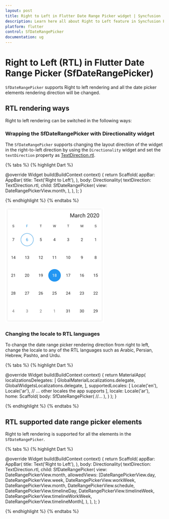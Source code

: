 ```yaml
---
layout: post
title: Right to Left in Flutter Date Range Picker widget | Syncfusion
description: Learn here all about Right to Left feature in Syncfusion Flutter Date Range Picker (SfDateRangePicker) widget and more.
platform: flutter
control: SfDateRangePicker
documentation: ug
---
```


# Right to Left (RTL) in Flutter Date Range Picker (SfDateRangePicker)
`SfDateRangePicker` supports Right to left rendering and all the date picker elements rendering direction will be changed.

## RTL rendering ways
Right to left rendering can be switched in the following ways:

### Wrapping the SfDateRangePicker with Directionality widget
The `SfDateRangePicker` supports changing the layout direction of the widget in the right-to-left direction by using the `Directionality` widget and set the `textDirection` property as [TextDirection.rtl](https://api.flutter.dev/flutter/dart-ui/TextDirection-class.html).

{% tabs %}
{% highlight Dart %}

@override
Widget build(BuildContext context) {
       return Scaffold(
           appBar: AppBar(
           title: Text('Right to Left'),
          ),
       body: Directionality(
       textDirection: TextDirection.rtl,
       child: SfDateRangePicker(
       view: DateRangePickerView.month,
       ),
    ),
  );
}

{% endhighlight %}
{% endtabs %}

![RTL Date Range Picker](images/rtl/right_to_left.png)

### Changing the locale to RTL languages
To change the date range picker rendering direction from right to left, change the locale to any of the RTL languages such as Arabic, Persian, Hebrew, Pashto, and Urdu.

{% tabs %}
{% highlight Dart %}

@override
Widget build(BuildContext context) {
	return MaterialApp(
		localizationsDelegates: [
			GlobalMaterialLocalizations.delegate,
			GlobalWidgetsLocalizations.delegate,
		],
		supportedLocales: <Locale>[
			Locale('en'),
			Locale('ar'),
			// ... other locales the app supports
		],
		locale: Locale('ar'),
		home: Scaffold(
			body: SfDateRangePicker(
				//...
			),
		)
	);
}
	
{% endhighlight %}
{% endtabs %}

## RTL supported date range picker elements
Right to left rendering is supported for all the elements in the `SfDateRangePicker`.

{% tabs %}
{% highlight Dart %}

@override
Widget build(BuildContext context) {
       return Scaffold(
           appBar: AppBar(
               title: Text('Right to Left'),
           ),
           body: Directionality(
               textDirection: TextDirection.rtl,
               child: SfDateRangePicker(
               view: DateRangePickerView.month,
			   allowedViews: [DateRangePickerView.day,
				  DateRangePickerView.week,
				  DateRangePickerView.workWeek,
				  DateRangePickerView.month,
				  DateRangePickerView.schedule,
				  DateRangePickerView.timelineDay,
				  DateRangePickerView.timelineWeek,
				  DateRangePickerView.timelineWorkWeek,
				  DateRangePickerView.timelineMonth],
           ),
       ),
   );
}
   
{% endhighlight %}
{% endtabs %}
